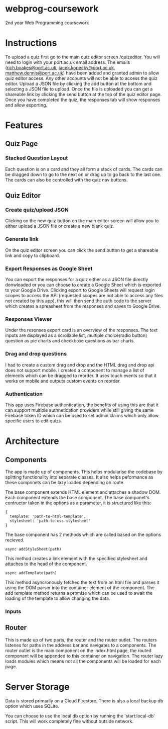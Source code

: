 # webprog-coursework
2nd year Web Programming coursework

# Instructions
To upload a quiz first go to the main quiz editor screen /quizeditor. You will need to login with
your port.ac.uk email address. The emails (rich.boakes@port.ac.uk, jacek.kopecky@port.ac.uk,
matthew.dennis@port.ac.uk) have been added and granted admin to allow quiz editor access. Any 
other accounts will not be able to access the quiz editor. Upload a JSON file by clicking the add 
button at the bottom and selecting a JSON file to upload. Once the file is uploaded you can get a 
shareable link by clicking the send button at the top of the quiz editor page. Once you have
completed the quiz, the responses tab will show responses and allow exporting.

# Features

## Quiz Page

### Stacked Question Layout
Each question is on a card and they all form a stack of cards. The cards can be dragged down to
go to the next on or drag up to go back to the last one. The cards can also be controlled with
the quiz nav buttons.

## Quiz Editor

### Create quiz/upload JSON
Clicking on the new quiz button on the main editor screen will allow you to either upload a JSON
file or create a new blank quiz.

### Generate link
On the quiz editor screen you can click the send button to get a shareable link and copy to
clipboard.

### Export Responses as Google Sheet
You can export the responses for a quiz either as a JSON file directly donwloaded or you
can choose to create a Google Sheet which is exported to your Google Drive. Clicking export 
to Google Sheets will request login scopes to access the API (requested scopes are not able
to access any files not created by this app), this will then send the auth code to the server
which creates a spreasheet from the responses and saves to Google Drive.

### Responses Viewer
Under the resonses export card is an overview of the responses. The text inputs are displayed as
a scrollable list, multiple choice(radio button) question as pie charts and checkboxe questions as
bar charts.

### Drag and drop questions
I had to create a custom drag and drop and the HTML drag and drop api does not support mobile.
I created a component to manage a list of elements which can be dragged to reorder.
It uses touch events so that it works on mobile and outputs custom events on reorder.

### Authentication
This app uses Firebase authentication, the benefits of using this are that it can support
multiple authnetication providers while still giving the same Firebase token ID which can be
used to set admin claims which only allow specific users to edit quizs.

# Architecture

## Components
The app is made up of components. This helps modularise the codebase by splitting functionality 
into separate classes. It also helps peformance as these componets can be lazy loaded depending
on route.

The base component extends HTML element and attaches a shadow DOM. Each component extends the
base component. The base componet's contructor taken in the options as a parameter, it is 
structured like this:
```
{
  template: 'path-to-html-template',
  stylesheet: 'path-to-css-stylesheet'
}
```
The base component has 2 methods which are called based on the options recieved.
```
async addStyleSheet(path)
```
This method creates a link element with the specified stylesheet and attaches to the head of
the component.
```
async addTemplate(path)
```
This method asyncronously fetched the text from an html file and parses it using the DOM parser
into the container element of the component. The add template method returns a promise which can
be used to await the loading of the template to allow changing the data.

### Inputs


## Router
This is made up of two parts, the router and the router outlet. The routers listenes for paths
in the address bar and navigates to a components. The router outlet is the main component on the
index.html page, the routed component will be appended to this container on navigation. The router
lazy loads modules which means not all the components will be loaded for each page.

# Server Storage
Data is stored primarily on a Cloud Firestore. There is also a local backup db option which uses
SQLite.

You can choose to use the local db option by running the 'start:local-db' script. This will work
completely fine without outside network.